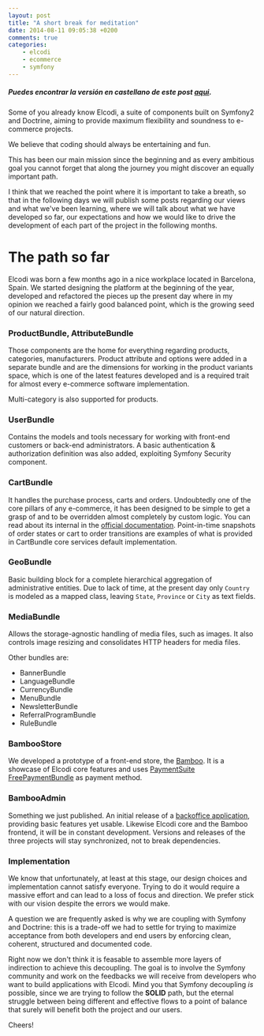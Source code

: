 ```yaml
---
layout: post
title: "A short break for meditation"
date: 2014-08-11 09:05:38 +0200
comments: true
categories:
    - elcodi
    - ecommerce
    - symfony
---
```


##### Puedes encontrar la versión en castellano de este post [aqui](/blog/2014/08/04/un-momento-para-reflexionar/).

Some of you already know Elcodi, a suite of components built on Symfony2 and Doctrine, aiming to provide maximum flexibility and soundness to e-commerce projects.

We believe that coding should always be entertaining and fun.

This has been our main mission since the beginning and as every ambitious goal you cannot forget that along the journey you might discover an equally important path.

I think that we reached the point where it is important to take a breath, so that in the following days we will publish some posts regarding our views and what we've been learning, where we will talk about what we have developed so far, our expectations and how we would like to drive the development of each part of the project in the following months.

The path so far
===============

Elcodi was born a few months ago in a nice workplace located in Barcelona, Spain. We started designing the platform at the beginning of the year, developed and refactored the pieces up the present day where in my opinion we reached a fairly good balanced point, which is the growing seed of our natural direction.

### ProductBundle, AttributeBundle

Those components are the home for everything regarding products, categories, manufacturers. Product attribute and options were added in a separate bundle and are the dimensions for working in the product variants space, which is one of the latest features developed and is a required trait for almost every e-commerce software implementation.

Multi-category is also supported for products.

### UserBundle

Contains the models and tools necessary for working with front-end customers or back-end administrators. A basic authentication & authorization definition was also added, exploiting Symfony Security component.

### CartBundle

It handles the purchase process, carts and orders. Undoubtedly one of the core pillars of any e-commerce, it has been designed to be simple to get a grasp of and to be overridden almost completely by custom logic. You can read about its internal in the [official documentation](http://elcodi.readthedocs.org/en/latest/bundles/CartBundle/index.html).
Point-in-time snapshots of order states or cart to order transitions are examples of what is provided in CartBundle core services default implementation.

### GeoBundle

Basic building block for a complete hierarchical aggregation of administrative entities. Due to lack of time, at the present day only `Country` is modeled as a mapped class, leaving `State`, `Province` or `City` as text fields. 

### MediaBundle

Allows the storage-agnostic handling of media files, such as images. It also controls image resizing and consolidates HTTP headers for media files.

Other bundles are:

* BannerBundle
* LanguageBundle
* CurrencyBundle
* MenuBundle
* NewsletterBundle
* ReferralProgramBundle
* RuleBundle

### BambooStore

We developed a prototype of a front-end store, the [Bamboo](http://bamboo.elcodi.com/). It is a showcase of Elcodi core features and uses [PaymentSuite](https://github.com/PaymentSuite) [FreePaymentBundle](https://github.com/PaymentSuite/FreePaymentBundle) as payment method.

### BambooAdmin

Something we just published. An initial release of a [backoffice application](https://github.com/elcodi/bamboo-admin), providing basic features yet usable. Likewise Elcodi core and the Bamboo frontend, it will be in constant development. Versions and releases of the three projects will stay synchronized, not to break dependencies.

### Implementation

We know that unfortunately, at least at this stage, our design choices and implementation cannot satisfy everyone. Trying to do it would require a massive effort and can lead to a loss of focus and direction. We prefer stick with our vision despite the errors we would make. 

A question we are frequently asked is why we are coupling with Symfony and Doctrine: this is a trade-off we had to settle for trying to maximize acceptance from both developers and end users by enforcing clean, coherent, structured and documented code.

Right now we don't think it is feasable to assemble more layers of indirection to achieve this decoupling. The goal is to involve the Symfony community and work on the feedbacks we will receive from developers who want to build applications with Elcodi. Mind you that Symfony decoupling *is* possible, since we are trying to follow the **SOLID** path, but the eternal struggle between being different and effective flows to a point of balance that surely will benefit both the project and our users.

Cheers!

